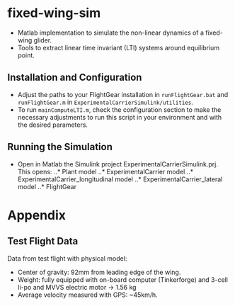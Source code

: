 # fixed-wing-sim

* Matlab implementation to simulate the non-linear dynamics of a fixed-wing glider. 
* Tools to extract linear time invariant (LTI) systems around equilibrium point.

## Installation and Configuration

* Adjust the paths to your FlightGear installation in `runFlightGear.bat` and `runFlightGear.m` in `ExperimentalCarrierSimulink/utilities`.
* To run `mainComputeLTI.m`, check the configuration section to make the necessary adjustments to run this script in your environment and with the desired parameters.

## Running the Simulation

* Open in Matlab the Simulink project ExperimentalCarrierSimulink.prj. This opens:
..* Plant model
..* ExperimentalCarrier model
..* ExperimentalCarrier_longitudinal model
..* ExperimentalCarrier_lateral model
..* FlightGear

# Appendix

## Test Flight Data

Data from test flight with physical model:

* Center of gravity: 92mm from leading edge of the wing.
* Weight: fully equipped with on-board computer (Tinkerforge) and 3-cell li-po and MVVS electric motor -> 1.56 kg
* Average velocity measured with GPS: ~45km/h.
